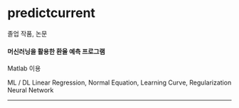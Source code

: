 # predictcurrent
졸업 작품, 논문


#### 머신러닝을 활용한 환율 예측 프로그램

Matlab 이용

ML / DL
Linear Regression, Normal Equation, Learning Curve, Regularization
Neural Network

---
